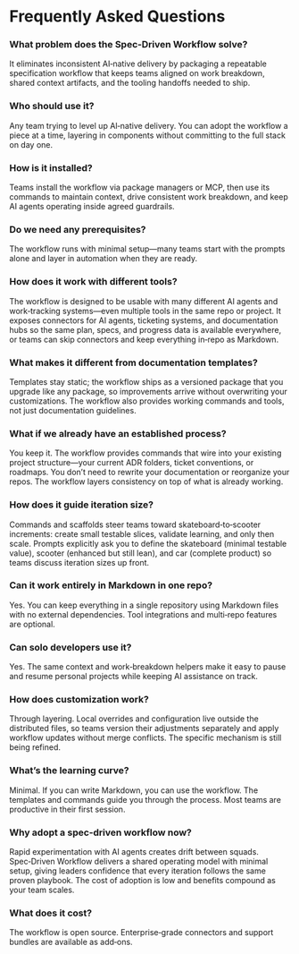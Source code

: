 # Frequently Asked Questions

### What problem does the Spec‑Driven Workflow solve?
It eliminates inconsistent AI‑native delivery by packaging a repeatable specification workflow that keeps teams aligned on work breakdown, shared context artifacts, and the tooling handoffs needed to ship.

### Who should use it?
Any team trying to level up AI‑native delivery. You can adopt the workflow a piece at a time, layering in components without committing to the full stack on day one.

### How is it installed?
Teams install the workflow via package managers or MCP, then use its commands to maintain context, drive consistent work breakdown, and keep AI agents operating inside agreed guardrails.

### Do we need any prerequisites?
The workflow runs with minimal setup—many teams start with the prompts alone and layer in automation when they are ready.

### How does it work with different tools?
The workflow is designed to be usable with many different AI agents and work‑tracking systems—even multiple tools in the same repo or project. It exposes connectors for AI agents, ticketing systems, and documentation hubs so the same plan, specs, and progress data is available everywhere, or teams can skip connectors and keep everything in‑repo as Markdown.

### What makes it different from documentation templates?
Templates stay static; the workflow ships as a versioned package that you upgrade like any package, so improvements arrive without overwriting your customizations. The workflow also provides working commands and tools, not just documentation guidelines.

### What if we already have an established process?
You keep it. The workflow provides commands that wire into your existing project structure—your current ADR folders, ticket conventions, or roadmaps. You don’t need to rewrite your documentation or reorganize your repos. The workflow layers consistency on top of what is already working.

### How does it guide iteration size?
Commands and scaffolds steer teams toward skateboard‑to‑scooter increments: create small testable slices, validate learning, and only then scale. Prompts explicitly ask you to define the skateboard (minimal testable value), scooter (enhanced but still lean), and car (complete product) so teams discuss iteration sizes up front.

### Can it work entirely in Markdown in one repo?
Yes. You can keep everything in a single repository using Markdown files with no external dependencies. Tool integrations and multi‑repo features are optional.

### Can solo developers use it?
Yes. The same context and work‑breakdown helpers make it easy to pause and resume personal projects while keeping AI assistance on track.

### How does customization work?
Through layering. Local overrides and configuration live outside the distributed files, so teams version their adjustments separately and apply workflow updates without merge conflicts. The specific mechanism is still being refined.

### What’s the learning curve?
Minimal. If you can write Markdown, you can use the workflow. The templates and commands guide you through the process. Most teams are productive in their first session.

### Why adopt a spec‑driven workflow now?
Rapid experimentation with AI agents creates drift between squads. Spec‑Driven Workflow delivers a shared operating model with minimal setup, giving leaders confidence that every iteration follows the same proven playbook. The cost of adoption is low and benefits compound as your team scales.

### What does it cost?
The workflow is open source. Enterprise‑grade connectors and support bundles are available as add‑ons.
